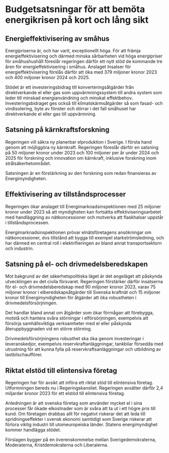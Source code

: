 # Budgetsatsningar för att bemöta energikrisen på kort och lång sikt

## Energieffektivisering av småhus

Energipriserna är, och har varit, exceptionellt höga. För att främja energieffektivisering och därmed minska sårbarheten vid höga energipriser för småhushushåll föreslår regeringen därför ett nytt stöd de kommande tre åren för energieffektivisering i småhus. Anslaget Insatser för energieffektivisering förslås därför att öka med 379 miljoner kronor 2023 och 400 miljoner kronor 2024 och 2025.

Stödet är ett investeringsbidrag till konverteringsåtgärder från direktverkande el eller gas som uppvärmningssystem till andra system som leder till minskad energianvändning och minskat effektbehov. Investeringsbidraget ges också till klimatskärmsåtgärder så som fasad- och vindisolering, byte av fönster och dörrar i det fall småhuset har direktverkande el eller gas till uppvärmning.

## Satsning på kärnkraftsforskning

Regeringen vill säkra ny planerbar elproduktion i Sverige. I första hand genom att möjliggöra ny kärnkraft. Regeringen föreslår därför en satsning på 50 miljoner kronor under 2023 och 100 miljoner per år under 2024 och 2025 för forskning och innovation om kärnkraft, inklusive forskning inom strålsäkerhetområdet.

Satsningen är en förstärkning av den forskning som redan finansieras av Energimyndigheten.

## Effektivisering av tillståndsprocesser

Regeringen ökar anslaget till Energimarknadsinspektionen med 25 miljoner kronor under 2023 så att myndigheten kan fortsätta effektiviseringsarbetet med handläggning av nätkoncessioner och motverka att flaskhalsar uppstår i tillståndsprocessen.

Energimarknadsinspektionen prövar elnätsföretagens ansökningar om nätkoncessioner, dvs tillstånd att bygga till exempel starkströmsledning, och har därmed en central roll i elektrifieringen av bland annat transportsektorn och industrin.

## Satsning på el- och drivmedelsberedskapen

Mot bakgrund av det säkerhetspolitiska läget är det angeläget att påskynda utvecklingen av det civila försvaret. Regeringen förstärker därför insatserna för el- och drivmedelsberedskap med 90 miljoner kronor 2023, varav 75 miljoner kronor i elberedskapsåtgärder till Svenska kraftnät och 15 miljoner kronor till Energimyndigheten för åtgärder att öka robustheten i drivmedelsförsörjningen.

Det handlar bland annat om åtgärder som ökar förmågan att förebygga, motstå och hantera svåra störningar i elförsörjningen, exempelvis att försörja samhällsviktiga verksamheter med el eller påskynda återuppbyggnaden vid en större störning.

Drivmedelsförsörjningens robusthet ska öka genom investeringar i leveranskedjor, exempelvis reservkraftanläggningar, tankbilar försedda med utrustning för att kunna fylla på reservkraftsanläggningar och utbildning av lastbilschaufförer.

## Riktat elstöd till elintensiva företag

Regeringen har för avsikt att införa ett riktat stöd till elintensiva företag. Utformningen bereds nu i Regeringskansliet. Regeringen avsätter därför 2,4 miljarder kronor 2023 för ett elstöd till elintensiva företag.

Anledningen är att svenska företag som använder mycket el i sina processer får ökade elkostnader som är svåra att ta ut i ett högre pris till kund. Om företagen drabbas allt för negativt riskerar det att leda till spridningseffekter i svensk ekonomi samtidigt som Sverige riskerar att förlora viktig industri till utomeuropeiska länder. Statens energimyndighet kommer handlägga stödet.

Förslagen bygger på en överenskommelse mellan Sverigedemokraterna, Moderaterna, Kristdemokraterna och Liberalerna.
